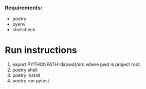 ### Requirements:
- poetry
- pyenv
- shellcheck


# Run instructions

1. export PYTHONPATH=$(pwd)/src where pwd is project root.
2. poetry shell
3. poetry install
4. poetry run pytest
